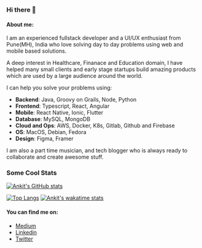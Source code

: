 ### Hi there 👋

#### About me: 
I am an experienced fullstack developer and a UI/UX enthusiast from Pune(MH), India who love solving day to day problems using web and mobile based solutions.

A deep interest in Healthcare, Finanace and Education domain, I have helped many small clients and early stage startups build amazing products which are used by a large audience around the world.

I can help you solve your problems using:
- **Backend**: Java, Groovy on Grails, Node, Python
- **Frontend**: Typescript, React, Angular
- **Mobile**: React Native, Ionic, Flutter
- **Database**: MySQL, MongoDB
- **Cloud and Ops**: AWS, Docker, K8s, Gitlab, Github and Firebase
- **OS**: MacOS, Debian, Fedora
- **Design**: Figma, Framer

I am also a part time musician, and tech blogger who is always ready to collaborate and create awesome stuff.

### Some Cool Stats
[![Ankit's GitHub stats](https://github-readme-stats.vercel.app/api?username=ankit18singh&count_private=true&show_icons=true)](https://github.com/ankit18singh/github-readme-stats)

[![Top Langs](https://github-readme-stats.vercel.app/api/top-langs/?username=ankit18singh&layout=compact&show_private=true)](https://github.com/ankit18singh/github-readme-stats)
[![Ankit's wakatime stats](https://github-readme-stats.vercel.app/api/wakatime?username=ankit18singh)](https://github.com/ankit18singh/github-readme-stats)



#### You can find me on:
- [Medium](https://medium.com/@aj.ankitsingh)
- [Linkedin](https://www.linkedin.com/in/ankit-kumar-singh-623a8981/)
- [Twitter](https://twitter.com/im_ankitsingh)
